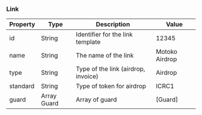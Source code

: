 ### Link

| Property | Type        | Description                         | Value          |
| -------- | ----------- | ----------------------------------- | -------------- |
| id       | String      | Identifier for the link template    | 12345          |
| name     | String      | The name of the link                | Motoko Airdrop |
| type     | String      | Type of the link (airdrop, invoice) | Airdrop        |
| standard | String      | Type of token for airdrop           | ICRC1          |
| guard    | Array Guard | Array of guard                      | [Guard]        |
